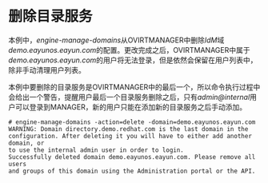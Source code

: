 # 删除目录服务

本例中，*engine-manage-domains*从OVIRTMANAGER中删除*IdM*域*demo.eayunos.eayun.com*的配置。更改完成之后，OVIRTMANAGER中属于*demo.eayunos.eayun.com*的用户将无法登录，但是依然会保留在用户列表中，除非手动清理用户列表。

本例中要删除的目录服务是OVIRTMANAGER中的最后一个，所以命令执行过程中会给出一个警告，提醒用户最后一个目录服务删除之后，只有*admin@internal*用户可以登录到MANAGER，新的用户只能在添加新的目录服务之后手动添加。

    # engine-manage-domains -action=delete -domain=demo.eayunos.eayun.com
    WARNING: Domain directory.demo.redhat.com is the last domain in the
    configuration. After deleting it you will have to either add another domain, or
    to use the internal admin user in order to login.
    Successfully deleted domain demo.eayunos.eayun.com. Please remove all users
    and groups of this domain using the Administration portal or the API.
